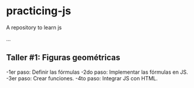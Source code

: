 # practicing-js
A repository to learn js

...

## Taller #1: Figuras geométricas

-1er paso: Definir las fórmulas
-2do paso: Implementar las fórmulas en JS.
-3er paso: Crear funciones.
-4to paso: Integrar JS con HTML.

